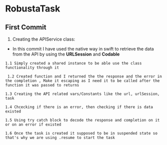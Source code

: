 # RobustaTask

 ## First Commit 
 1. Creating the APIService class:
 
   - In this commit I have used the native way in swift to retrieve the data from the API by using the **URLSession** and **Codable** 
   
    1.1 Simply created a shared instance to be able use the class functionality through it
   
     1.2 Created function and I returned the the response and the error in the completion , Make it escaping as I need it to be called after the function it was passed to returns
   
    1.3 Creating the API related vars/Constants like the url, urlSession, task
   
    1.4 Chcecking if there is an error, then checking if there is data existed
   
    1.5 Using try catch block to decode the response and completion on it or on an error if existed
   
    1.6 Once the task is created it supposed to be in suspended state so that's why we are using .resume to start the task
